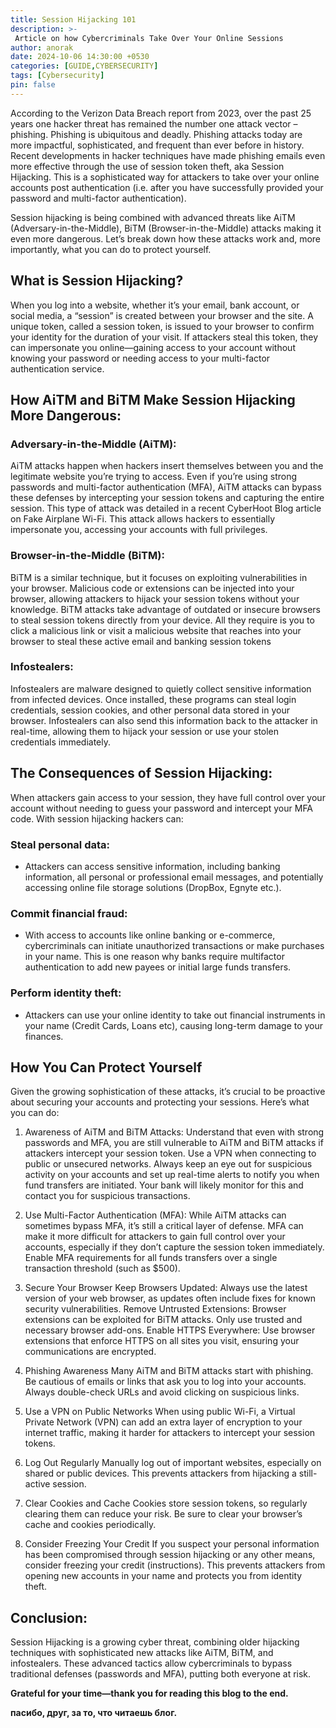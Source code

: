 ```yaml
---
title: Session Hijacking 101
description: >-
 Article on how Cybercriminals Take Over Your Online Sessions
author: anorak
date: 2024-10-06 14:30:00 +0530
categories: [GUIDE,CYBERSECURITY]
tags: [Cybersecurity]
pin: false
---
```

According to the Verizon Data Breach report from 2023, over the past 25 years one hacker threat has remained the number one attack vector – phishing.  Phishing is ubiquitous and deadly.  Phishing attacks today are more impactful, sophisticated, and frequent than ever before in history.  Recent developments in hacker techniques have made phishing emails even more effective through the use of session token theft, aka Session Hijacking.  This is a sophisticated way for attackers to take over your online accounts post authentication (i.e. after you have successfully provided your password and multi-factor authentication).

Session hijacking is being combined with advanced threats like AiTM (Adversary-in-the-Middle), BiTM (Browser-in-the-Middle) attacks making it even more dangerous. Let’s break down how these attacks work and, more importantly, what you can do to protect yourself.


## What is Session Hijacking?

When you log into a website, whether it’s your email, bank account, or social media, a “session” is created between your browser and the site. A unique token, called a session token, is issued to your browser to confirm your identity for the duration of your visit. If attackers steal this token, they can impersonate you online—gaining access to your account without knowing your password or needing access to your multi-factor authentication service.

## How AiTM and BiTM Make Session Hijacking More Dangerous:

### Adversary-in-the-Middle (AiTM):

AiTM attacks happen when hackers insert themselves between you and the legitimate website you’re trying to access. Even if you’re using strong passwords and multi-factor authentication (MFA), AiTM attacks can bypass these defenses by intercepting your session tokens and capturing the entire session. This type of attack was detailed in a recent CyberHoot Blog article on Fake Airplane Wi-Fi. This attack allows hackers to essentially impersonate you, accessing your accounts with full privileges.

### Browser-in-the-Middle (BiTM):

BiTM is a similar technique, but it focuses on exploiting vulnerabilities in your browser. Malicious code or extensions can be injected into your browser, allowing attackers to hijack your session tokens without your knowledge. BiTM attacks take advantage of outdated or insecure browsers to steal session tokens directly from your device.  All they require is you to click a malicious link or visit a malicious website that reaches into your browser to steal these active email and banking session tokens

### Infostealers:

Infostealers are malware designed to quietly collect sensitive information from infected devices. Once installed, these programs can steal login credentials, session cookies, and other personal data stored in your browser. Infostealers can also send this information back to the attacker in real-time, allowing them to hijack your session or use your stolen credentials immediately.

## The Consequences of Session Hijacking:

When attackers gain access to your session, they have full control over your account without needing to guess your password and intercept your MFA code. With session hijacking hackers can:
### Steal personal data:

  -  Attackers can access sensitive information, including banking information, all personal or professional email messages, and potentially accessing online file storage solutions (DropBox, Egnyte etc.).

### Commit financial fraud:

   - With access to accounts like online banking or e-commerce, cybercriminals can initiate unauthorized transactions or make purchases in your name.  This is one reason why banks require multifactor authentication to add new payees or initial large funds transfers.

### Perform identity theft:

   - Attackers can use your online identity to take out financial instruments in your name (Credit Cards, Loans etc), causing long-term damage to your finances.

## How You Can Protect Yourself

Given the growing sophistication of these attacks, it’s crucial to be proactive about securing your accounts and protecting your sessions. Here’s what you can do:

1. Awareness of AiTM and BiTM Attacks:
Understand that even with strong passwords and MFA, you are still vulnerable to AiTM and BiTM attacks if attackers intercept your session token. Use a VPN when connecting to public or unsecured networks.  Always keep an eye out for suspicious activity on your accounts and set up real-time alerts to notify you when fund transfers are initiated.  Your bank will likely monitor for this and contact you for suspicious transactions.

2. Use Multi-Factor Authentication (MFA):
While AiTM attacks can sometimes bypass MFA, it’s still a critical layer of defense. MFA can make it more difficult for attackers to gain full control over your accounts, especially if they don’t capture the session token immediately.  Enable MFA requirements for all funds transfers over a single transaction threshold (such as $500).

3. Secure Your Browser
Keep Browsers Updated: Always use the latest version of your web browser, as updates often include fixes for known security vulnerabilities.
Remove Untrusted Extensions: Browser extensions can be exploited for BiTM attacks. Only use trusted and necessary browser add-ons.
Enable HTTPS Everywhere: Use browser extensions that enforce HTTPS on all sites you visit, ensuring your communications are encrypted.

4. Phishing Awareness
Many AiTM and BiTM attacks start with phishing. Be cautious of emails or links that ask you to log into your accounts. Always double-check URLs and avoid clicking on suspicious links.

5. Use a VPN on Public Networks
When using public Wi-Fi, a Virtual Private Network (VPN) can add an extra layer of encryption to your internet traffic, making it harder for attackers to intercept your session tokens.

6. Log Out Regularly
Manually log out of important websites, especially on shared or public devices. This prevents attackers from hijacking a still-active session.

7. Clear Cookies and Cache
Cookies store session tokens, so regularly clearing them can reduce your risk. Be sure to clear your browser’s cache and cookies periodically.

8. Consider Freezing Your Credit
If you suspect your personal information has been compromised through session hijacking or any other means, consider freezing your credit (instructions). This prevents attackers from opening new accounts in your name and protects you from identity theft.

## Conclusion:

Session Hijacking is a growing cyber threat, combining older hijacking techniques with sophisticated new attacks like AiTM, BiTM, and infostealers. These advanced tactics allow cybercriminals to bypass traditional defenses (passwords and MFA), putting both everyone at risk.

**Grateful for your time—thank you for reading this blog to the end.**

**пасибо, друг, за то, что читаешь блог.**

